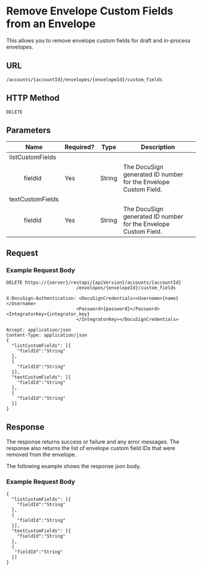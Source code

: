 # Remove Envelope Custom Fields from an Envelope

This allows you to remove envelope custom fields for draft and in-process envelopes.

## URL

    /accounts/{accountId}/envelopes/{envelopeId}/custom_fields

## HTTP Method

    DELETE

## Parameters

|Name|Required?|Type|Description|
|----|---------|----|-----------|
|listCustomFields|||
|&nbsp;&nbsp;&nbsp;&nbsp;&nbsp;&nbsp;&nbsp;&nbsp;&nbsp;fieldId|Yes|String|The DocuSign generated ID number for the Envelope Custom Field.|
|textCustomFields|||
|&nbsp;&nbsp;&nbsp;&nbsp;&nbsp;&nbsp;&nbsp;&nbsp;&nbsp;fieldId|Yes|String|The DocuSign generated ID number for the Envelope Custom Field.|

## Request

### Example Request Body

    DELETE https://{server}/restapi/{apiVersion}/accounts/{accountId}
                              /envelopes/{envelopeId}/custom_fields
    
    X-DocuSign-Authentication: <DocuSignCredentials><Username>{name}</Username>
                              <Password>{password}</Password><IntegratorKey>{integrator_key}
                              </IntegratorKey></DocuSignCredentials>
    
    Accept: application/json
    Content-Type: application/json
    {
      "listCustomFields": [{
        "fieldId":"String"
      },
      {
        "fieldId":"String"
      }],
      "textCustomFields": [{
        "fieldId":"String"
      },
      {
        "fieldId":"String"
      }]
    }

## Response

The response returns success or failure and any error messages.
The response also returns the list of envelope custom field IDs that were removed from the envelope.

The following example shows the response json body.

### Example Request Body

    {
      "listCustomFields": [{
        "fieldId":"String"
      },
      {
        "fieldId":"String"
      }],
      "textCustomFields": [{
        "fieldId":"String"
      },
      {
       "fieldId":"String"
      }]
    }

